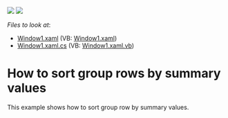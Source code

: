<!-- default badges list -->
[![](https://img.shields.io/badge/Open_in_DevExpress_Support_Center-FF7200?style=flat-square&logo=DevExpress&logoColor=white)](https://supportcenter.devexpress.com/ticket/details/E1540)
[![](https://img.shields.io/badge/📖_How_to_use_DevExpress_Examples-e9f6fc?style=flat-square)](https://docs.devexpress.com/GeneralInformation/403183)
<!-- default badges end -->
<!-- default file list -->
*Files to look at*:

* [Window1.xaml](./CS/DXSample_SortGroupsBySummary/Window1.xaml) (VB: [Window1.xaml](./VB/DXSample_SortGroupsBySummary/Window1.xaml))
* [Window1.xaml.cs](./CS/DXSample_SortGroupsBySummary/Window1.xaml.cs) (VB: [Window1.xaml.vb](./VB/DXSample_SortGroupsBySummary/Window1.xaml.vb))
<!-- default file list end -->
# How to sort group rows by summary values


<p>This example shows how to sort group row by summary values.</p>

<br/>


